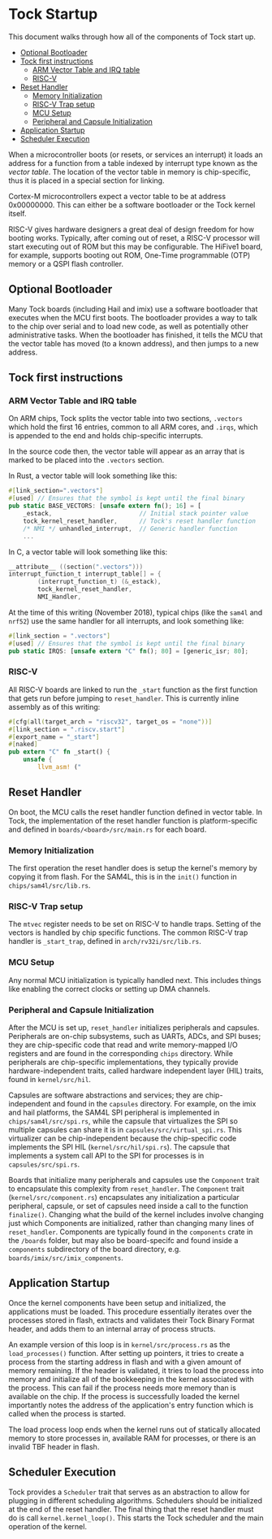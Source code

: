 Tock Startup
============

This document walks through how all of the components of Tock start up.

<!-- npm i -g markdown-toc; markdown-toc -i Startup.md -->

<!-- toc -->

- [Optional Bootloader](#optional-bootloader)
- [Tock first instructions](#tock-first-instructions)
  * [ARM Vector Table and IRQ table](#arm-vector-table-and-irq-table)
  * [RISC-V](#risc-v)
- [Reset Handler](#reset-handler)
  * [Memory Initialization](#memory-initialization)
  * [RISC-V Trap setup](#risc-v-trap-setup)
  * [MCU Setup](#mcu-setup)
  * [Peripheral and Capsule Initialization](#peripheral-and-capsule-initialization)
- [Application Startup](#application-startup)
- [Scheduler Execution](#scheduler-execution)

<!-- tocstop -->

When a microcontroller boots (or resets, or services an interrupt) it loads an
address for a function from a table indexed by interrupt type known as the
_vector table_. The location of the vector table in memory is chip-specific,
thus it is placed in a special section for linking.

Cortex-M microcontrollers expect a vector table to be at address 0x00000000.
This can either be a software bootloader or the Tock kernel itself.

RISC-V gives hardware designers a great deal of design freedom for how
booting works. Typically, after coming out of reset, a RISC-V processor
will start executing out of ROM but this may be configurable. The HiFive1
board, for example, supports booting out ROM, One-Time programmable (OTP)
memory or a QSPI flash controller.

## Optional Bootloader

Many Tock boards (including Hail and imix) use a software bootloader that
executes when the MCU first boots. The bootloader provides a way to talk to the
chip over serial and to load new code, as well as potentially other
administrative tasks. When the bootloader has finished, it tells the MCU that
the vector table has moved (to a known address), and then jumps to a new
address.

## Tock first instructions

### ARM Vector Table and IRQ table

On ARM chips, Tock splits the vector table into two sections, `.vectors` which
hold the first 16 entries, common to all ARM cores, and `.irqs`, which is
appended to the end and holds chip-specific interrupts.

In the source code then, the vector table will appear as an array that is
marked to be placed into the `.vectors` section.

In Rust, a vector table will look something like this:
```rust
#[link_section=".vectors"]
#[used] // Ensures that the symbol is kept until the final binary
pub static BASE_VECTORS: [unsafe extern fn(); 16] = [
    _estack,                        // Initial stack pointer value
    tock_kernel_reset_handler,      // Tock's reset handler function
    /* NMI */ unhandled_interrupt,  // Generic handler function
    ...
```

In C, a vector table will look something like this:

```c
__attribute__ ((section(".vectors")))
interrupt_function_t interrupt_table[] = {
        (interrupt_function_t) (&_estack),
        tock_kernel_reset_handler,
        NMI_Handler,
```

At the time of this writing (November 2018), typical chips (like the `sam4l` and
`nrf52`) use the same handler for all interrupts, and look something like:

```rust
#[link_section = ".vectors"]
#[used] // Ensures that the symbol is kept until the final binary
pub static IRQS: [unsafe extern "C" fn(); 80] = [generic_isr; 80];
```

### RISC-V

All RISC-V boards are linked to run the `_start` function as the first
function that gets run before jumping to `reset_handler`. This is currently
inline assembly as of this writing:

```rust
#[cfg(all(target_arch = "riscv32", target_os = "none"))]
#[link_section = ".riscv.start"]
#[export_name = "_start"]
#[naked]
pub extern "C" fn _start() {
    unsafe {
        llvm_asm! ("

```

## Reset Handler

On boot, the MCU calls the reset handler function defined in vector
table. In Tock, the implementation of the reset handler function is
platform-specific and defined in `boards/<board>/src/main.rs` for each
board.

### Memory Initialization

The first operation the reset handler does is setup the kernel's memory by
copying it from flash. For the SAM4L, this is in the `init()` function in
`chips/sam4l/src/lib.rs`.

### RISC-V Trap setup

The `mtvec` register needs to be set on RISC-V to handle traps. Setting
of the vectors is handled by chip specific functions. The common RISC-V trap
handler is `_start_trap`, defined in `arch/rv32i/src/lib.rs`. 

### MCU Setup

Any normal MCU initialization is typically handled next. This includes
things like enabling the correct clocks or setting up DMA channels.

### Peripheral and Capsule Initialization

After the MCU is set up, `reset_handler` initializes peripherals and
capsules. Peripherals are on-chip subsystems, such as UARTs, ADCs, and
SPI buses; they are chip-specific code that read and write
memory-mapped I/O registers and are found in the corresponding `chips`
directory. While peripherals are chip-specific implementations, they
typically provide hardware-independent traits, called hardware
independent layer (HIL) traits, found in `kernel/src/hil`.

Capsules are software abstractions and services; they are
chip-independent and found in the `capsules` directory. For example,
on the imix and hail platforms, the SAM4L SPI peripheral is
implemented in `chips/sam4l/src/spi.rs`, while the capsule that
virtualizes the SPI so multiple capsules can share it is in
`capsules/src/virtual_spi.rs`.  This virtualizer can be
chip-independent because the chip-specific code implements the SPI HIL
(`kernel/src/hil/spi.rs`). The capsule that implements a system call
API to the SPI for processes is in `capsules/src/spi.rs`.

Boards that initialize many peripherals and capsules use the `Component`
trait to encapsulate this complexity from `reset_handler`. The `Component`
trait (`kernel/src/component.rs`) encapsulates any initialization a
particular peripheral, capsule, or set of capsules need inside a
call to the function `finalize()`. Changing what the build of the kernel
includes involve changing just which Components are initialized, rather
than changing many lines of `reset_handler`. Components are typically
found in the `components` crate in the `/boards` folder, but may also be
board-specifc and found inside a `components` subdirectory of the board
directory, e.g. `boards/imix/src/imix_components`.

## Application Startup

Once the kernel components have been setup and initialized, the applications
must be loaded. This procedure essentially iterates over the processes stored in
flash, extracts and validates their Tock Binary Format header, and adds them to
an internal array of process structs.

An example version of this loop is in `kernel/src/process.rs` as the
`load_processes()` function. After setting up pointers, it tries to create a
process from the starting address in flash and with a given amount of memory
remaining. If the header is validated, it tries to load the process into memory
and initialize all of the bookkeeping in the kernel associated with the process.
This can fail if the process needs more memory than is available on the chip. If
the process is successfully loaded the kernel importantly notes the address of
the application's entry function which is called when the process is started.

The load process loop ends when the kernel runs out of statically allocated
memory to store processes in, available RAM for processes, or there is an
invalid TBF header in flash.

## Scheduler Execution

Tock provides a `Scheduler` trait that serves as an abstraction to allow for
plugging in different scheduling algorithms. Schedulers should be initialized
at the end of the reset handler.
The final thing that the reset handler must do is call `kernel.kernel_loop()`.
This starts the Tock scheduler and the main operation of the kernel.
